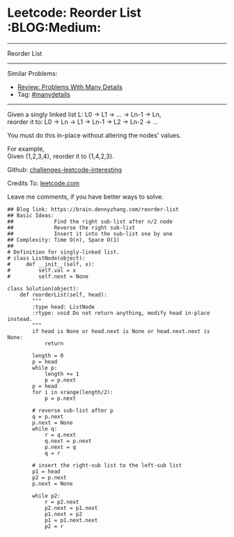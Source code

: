 # Leetcode: Reorder List     :BLOG:Medium:


---

Reorder List  

---

Similar Problems:  
-   [Review: Problems With Many Details](https://brain.dennyzhang.com/review-manydetails)
-   Tag: [#manydetails](https://brain.dennyzhang.com/tag/manydetails)

---

Given a singly linked list L: L0 -> L1 -> &#x2026; -> Ln-1 -> Ln,  
reorder it to: L0 -> Ln -> L1 -> Ln-1 -> L2 -> Ln-2 -> &#x2026;  

You must do this in-place without altering the nodes' values.  

For example,  
Given {1,2,3,4}, reorder it to {1,4,2,3}.  

Github: [challenges-leetcode-interesting](https://github.com/DennyZhang/challenges-leetcode-interesting/tree/master/reorder-list)  

Credits To: [leetcode.com](https://leetcode.com/problems/reorder-list/description/)  

Leave me comments, if you have better ways to solve.  

    ## Blog link: https://brain.dennyzhang.com/reorder-list
    ## Basic Ideas:
    ##             Find the right sub-list after n/2 node
    ##             Reverse the right sub-list
    ##             Insert it into the sub-list one by one
    ## Complexity: Time O(n), Space O(1)
    ##
    # Definition for singly-linked list.
    # class ListNode(object):
    #     def __init__(self, x):
    #         self.val = x
    #         self.next = None
    
    class Solution(object):
        def reorderList(self, head):
            """
            :type head: ListNode
            :rtype: void Do not return anything, modify head in-place instead.
            """
            if head is None or head.next is None or head.next.next is None:
                return
    
            length = 0
            p = head
            while p:
                length += 1
                p = p.next
            p = head
            for i in xrange(length/2):
                p = p.next
    
            # reverse sub-list after p
            q = p.next
            p.next = None
            while q:
                r = q.next
                q.next = p.next
                p.next = q
                q = r
    
            # insert the right-sub list to the left-sub list
            p1 = head
            p2 = p.next
            p.next = None
    
            while p2:
                r = p2.next
                p2.next = p1.next
                p1.next = p2
                p1 = p1.next.next
                p2 = r